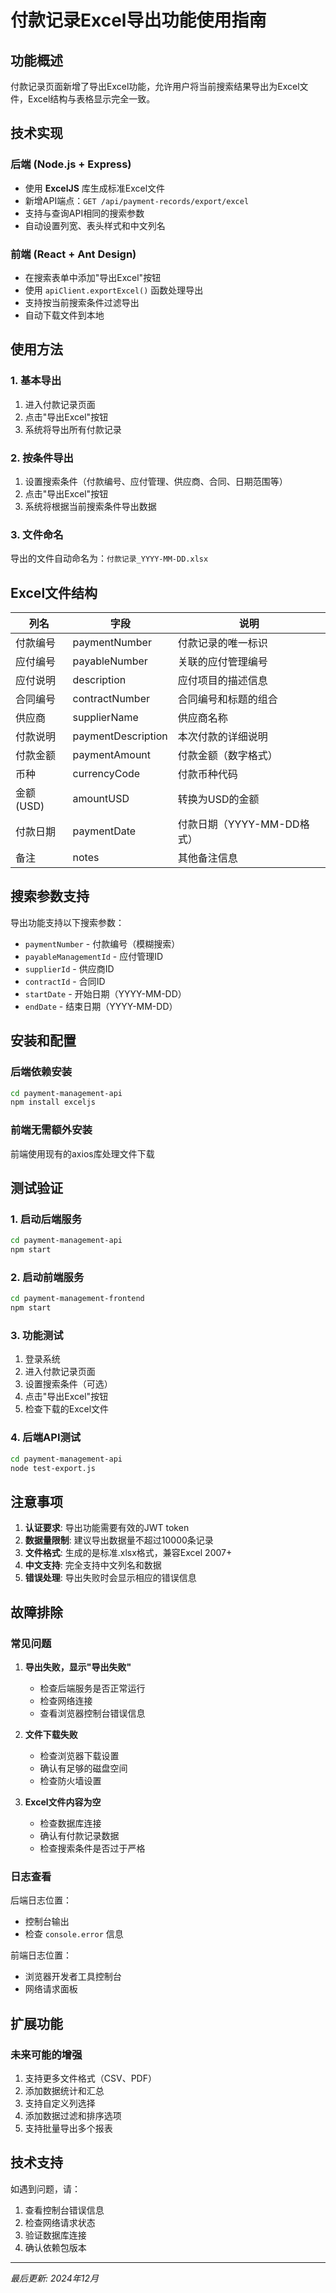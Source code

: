 # 付款记录Excel导出功能使用指南

## 功能概述

付款记录页面新增了导出Excel功能，允许用户将当前搜索结果导出为Excel文件，Excel结构与表格显示完全一致。

## 技术实现

### 后端 (Node.js + Express)
- 使用 **ExcelJS** 库生成标准Excel文件
- 新增API端点：`GET /api/payment-records/export/excel`
- 支持与查询API相同的搜索参数
- 自动设置列宽、表头样式和中文列名

### 前端 (React + Ant Design)
- 在搜索表单中添加"导出Excel"按钮
- 使用 `apiClient.exportExcel()` 函数处理导出
- 支持按当前搜索条件过滤导出
- 自动下载文件到本地

## 使用方法

### 1. 基本导出
1. 进入付款记录页面
2. 点击"导出Excel"按钮
3. 系统将导出所有付款记录

### 2. 按条件导出
1. 设置搜索条件（付款编号、应付管理、供应商、合同、日期范围等）
2. 点击"导出Excel"按钮
3. 系统将根据当前搜索条件导出数据

### 3. 文件命名
导出的文件自动命名为：`付款记录_YYYY-MM-DD.xlsx`

## Excel文件结构

| 列名 | 字段 | 说明 |
|------|------|------|
| 付款编号 | paymentNumber | 付款记录的唯一标识 |
| 应付编号 | payableNumber | 关联的应付管理编号 |
| 应付说明 | description | 应付项目的描述信息 |
| 合同编号 | contractNumber | 合同编号和标题的组合 |
| 供应商 | supplierName | 供应商名称 |
| 付款说明 | paymentDescription | 本次付款的详细说明 |
| 付款金额 | paymentAmount | 付款金额（数字格式） |
| 币种 | currencyCode | 付款币种代码 |
| 金额(USD) | amountUSD | 转换为USD的金额 |
| 付款日期 | paymentDate | 付款日期（YYYY-MM-DD格式） |
| 备注 | notes | 其他备注信息 |

## 搜索参数支持

导出功能支持以下搜索参数：

- `paymentNumber` - 付款编号（模糊搜索）
- `payableManagementId` - 应付管理ID
- `supplierId` - 供应商ID  
- `contractId` - 合同ID
- `startDate` - 开始日期（YYYY-MM-DD）
- `endDate` - 结束日期（YYYY-MM-DD）

## 安装和配置

### 后端依赖安装
```bash
cd payment-management-api
npm install exceljs
```

### 前端无需额外安装
前端使用现有的axios库处理文件下载

## 测试验证

### 1. 启动后端服务
```bash
cd payment-management-api
npm start
```

### 2. 启动前端服务
```bash
cd payment-management-frontend
npm start
```

### 3. 功能测试
1. 登录系统
2. 进入付款记录页面
3. 设置搜索条件（可选）
4. 点击"导出Excel"按钮
5. 检查下载的Excel文件

### 4. 后端API测试
```bash
cd payment-management-api
node test-export.js
```

## 注意事项

1. **认证要求**: 导出功能需要有效的JWT token
2. **数据量限制**: 建议导出数据量不超过10000条记录
3. **文件格式**: 生成的是标准.xlsx格式，兼容Excel 2007+
4. **中文支持**: 完全支持中文列名和数据
5. **错误处理**: 导出失败时会显示相应的错误信息

## 故障排除

### 常见问题

1. **导出失败，显示"导出失败"**
   - 检查后端服务是否正常运行
   - 检查网络连接
   - 查看浏览器控制台错误信息

2. **文件下载失败**
   - 检查浏览器下载设置
   - 确认有足够的磁盘空间
   - 检查防火墙设置

3. **Excel文件内容为空**
   - 检查数据库连接
   - 确认有付款记录数据
   - 检查搜索条件是否过于严格

### 日志查看

后端日志位置：
- 控制台输出
- 检查 `console.error` 信息

前端日志位置：
- 浏览器开发者工具控制台
- 网络请求面板

## 扩展功能

### 未来可能的增强
1. 支持更多文件格式（CSV、PDF）
2. 添加数据统计和汇总
3. 支持自定义列选择
4. 添加数据过滤和排序选项
5. 支持批量导出多个报表

## 技术支持

如遇到问题，请：
1. 查看控制台错误信息
2. 检查网络请求状态
3. 验证数据库连接
4. 确认依赖包版本

---

*最后更新: 2024年12月*
